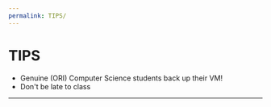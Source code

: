 ```yaml
---
permalink: TIPS/
---
```


# TIPS

* Genuine (ORI) Computer Science students back up their VM!
* Don't be late to class
<hr>
